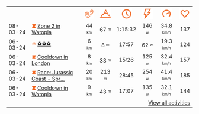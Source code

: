 <table>
    <tr>
        <th></th>
        <th></th>
        <th align="center"><img src="https://raw.githubusercontent.com/robiningelbrecht/strava-activities/master/public/distance.svg" width="30" alt="distance" title="distance"/></th>
        <th align="center"><img src="https://raw.githubusercontent.com/robiningelbrecht/strava-activities/master/public/elevation.svg" width="30" alt="elevation" title="elevation"/></th>
        <th align="center"><img src="https://raw.githubusercontent.com/robiningelbrecht/strava-activities/master/public/time.svg" width="30" alt="time" title="time"/></th>
        <th align="center"><img src="https://raw.githubusercontent.com/robiningelbrecht/strava-activities/master/public/average-watt.svg" width="30" alt="average watts" title="average watts"/></th>
        <th align="center"><img src="https://raw.githubusercontent.com/robiningelbrecht/strava-activities/master/public/average-speed.svg" width="30" alt="average speed" title="average speed"/></th>
        <th align="center"><img src="https://raw.githubusercontent.com/robiningelbrecht/strava-activities/master/public/heart-rate.svg" width="30" alt="average heart rate" title="average heart rate"/></th>
    </tr>
            <tr>
            <td>08-03-24</td>
            <td>
                                <img src="https://raw.githubusercontent.com/robiningelbrecht/strava-activities/master/public/activity-virtual-ride-zwift.svg" width="12" alt="Zone 2 in Watopia" title="Zone 2 in Watopia"/>
<a href="https://www.strava.com/activities/10917283980" title="Kcal: 632 | Gear: None ">Zone 2 in Watopia</a>
            </td>
            <td align="center">44 <sup><sub>km</sub></sup></td>
            <td align="center">67 <sup><sub>m</sub></sup></td>
            <td align="center">1:15:32</td>
            <td align="center">146 <sup><sub>w</sub></sup></td>
            <td align="center">34.8 <sup><sub>km/h</sub></sup></td>
            <td align="center">137</td>
        </tr>
            <tr>
            <td>06-03-24</td>
            <td>
                <img src="https://raw.githubusercontent.com/robiningelbrecht/strava-activities/master/public/activity-ride.svg" width="12" alt="⚽️⚽️⚽️" title="⚽️⚽️⚽️"/>
<a href="https://www.strava.com/activities/10909337091" title="Kcal: 166 | Gear: None ">⚽️⚽️⚽️</a>
            </td>
            <td align="center">6 <sup><sub>km</sub></sup></td>
            <td align="center">8 <sup><sub>m</sub></sup></td>
            <td align="center">17:57</td>
            <td align="center">62 <sup><sub>w</sub></sup></td>
            <td align="center">19.3 <sup><sub>km/h</sub></sup></td>
            <td align="center">124</td>
        </tr>
            <tr>
            <td>06-03-24</td>
            <td>
                                <img src="https://raw.githubusercontent.com/robiningelbrecht/strava-activities/master/public/activity-virtual-ride-zwift.svg" width="12" alt="Cooldown in London" title="Cooldown in London"/>
<a href="https://www.strava.com/activities/10903751068" title="Kcal: 110 | Gear: None ">Cooldown in London</a>
            </td>
            <td align="center">8 <sup><sub>km</sub></sup></td>
            <td align="center">33 <sup><sub>m</sub></sup></td>
            <td align="center">15:26</td>
            <td align="center">125 <sup><sub>w</sub></sup></td>
            <td align="center">32.4 <sup><sub>km/h</sub></sup></td>
            <td align="center">157</td>
        </tr>
            <tr>
            <td>06-03-24</td>
            <td>
                                <img src="https://raw.githubusercontent.com/robiningelbrecht/strava-activities/master/public/activity-virtual-ride-zwift.svg" width="12" alt="Race: Jurassic Coast - Sprint Race 2 | Zwift Games (B) on Jurassic Coast in Watopia" title="Race: Jurassic Coast - Sprint Race 2 | Zwift Games (B) on Jurassic Coast in Watopia"/>
<a href="https://www.strava.com/activities/10903638890" title="Kcal: 483 | Gear: None ">Race: Jurassic Coast - Spr...</a>
            </td>
            <td align="center">20 <sup><sub>km</sub></sup></td>
            <td align="center">213 <sup><sub>m</sub></sup></td>
            <td align="center">28:45</td>
            <td align="center">254 <sup><sub>w</sub></sup></td>
            <td align="center">41.4 <sup><sub>km/h</sub></sup></td>
            <td align="center">185</td>
        </tr>
            <tr>
            <td>06-03-24</td>
            <td>
                                <img src="https://raw.githubusercontent.com/robiningelbrecht/strava-activities/master/public/activity-virtual-ride-zwift.svg" width="12" alt="Cooldown in Watopia" title="Cooldown in Watopia"/>
<a href="https://www.strava.com/activities/10903397198" title="Kcal: 132 | Gear: None ">Cooldown in Watopia</a>
            </td>
            <td align="center">9 <sup><sub>km</sub></sup></td>
            <td align="center">43 <sup><sub>m</sub></sup></td>
            <td align="center">17:07</td>
            <td align="center">135 <sup><sub>w</sub></sup></td>
            <td align="center">32.1 <sup><sub>km/h</sub></sup></td>
            <td align="center">144</td>
        </tr>
                <tr>
            <td colspan="8" align="right"><a href="https://github.com/robiningelbrecht/strava-activities#activities">View all activities</a></td>
        </tr>
    </table>
